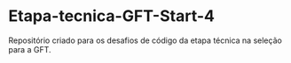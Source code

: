 # Etapa-tecnica-GFT-Start-4
Repositório criado para os desafios de código da etapa técnica na seleção para a GFT.
